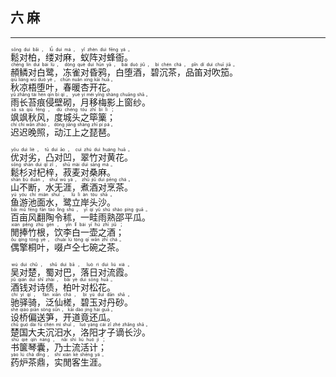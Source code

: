## 六 麻
---
<div>

<p>
<ruby><rb> 鬆对柏，缕对麻，蚁阵对蜂衙。 </rb> <rt>sōng  duì  bǎi ， lǚ  duì  má ， yǐ  zhèn  duì  fēng  yá 。</rt></ruby><BR>
<ruby><rb> 頳鳞对白鹭，冻雀对昏鸦，白堕酒，碧沉茶，品笛对吹笳。 </rb> <rt>chēng  lín  duì  bái  lù ， dòng  què  duì  hūn  yā ， bái  duò  jiǔ ， bì  chén  chá ， pǐn  dí  duì  chuī  jiā 。</rt></ruby><BR>
<ruby><rb> 秋凉梧堕叶，春暖杏开花。 </rb> <rt>qiū  liáng  wú  duò  yè ， chūn  nuǎn  xìng  kāi  huā 。</rt></ruby><BR>
<ruby><rb> 雨长苔痕侵壁砌，月移梅影上窗纱。 </rb> <rt>yǔ  zhǎng  tái  hén  qīn  bì  qì ， yuè  yí  méi  yǐng  shàng  chuāng  shā 。</rt></ruby><BR>
<ruby><rb> 飒飒秋风，度城头之筚篥； </rb> <rt>sà  sà  qiū  fēng ， dù  chéng  tóu  zhī  bì  lì ；</rt></ruby><BR>
<ruby><rb> 迟迟晚照，动江上之琵琶。 </rb> <rt>chí  chí  wǎn  zhào ， dòng  jiāng  shàng  zhī  pí  pá 。</rt></ruby><BR></p>

<p>
<ruby><rb> 优对劣，凸对凹，翠竹对黄花。 </rb> <rt>yōu  duì  liè ， tū  duì  āo ， cuì  zhú  duì  huáng  huā 。</rt></ruby><BR>
<ruby><rb> 鬆杉对杞梓，菽麦对桑麻。 </rb> <rt>sōng  shān  duì  qǐ  zǐ ， shū  mài  duì  sāng  má 。</rt></ruby><BR>
<ruby><rb> 山不断，水无涯，煮酒对烹茶。 </rb> <rt>shān  bù  duàn ， shuǐ  wú  yá ， zhǔ  jiǔ  duì  pēng  chá 。</rt></ruby><BR>
<ruby><rb> 鱼游池面水，鹭立岸头沙。 </rb> <rt>yú  yóu  chí  miàn  shuǐ ， lù  lì  àn  tóu  shā 。</rt></ruby><BR>
<ruby><rb> 百亩风翻陶令秫，一畦雨熟邵平瓜。 </rb> <rt>bǎi  mǔ  fēng  fān  táo  lìng  shú ， yī  qí  yǔ  shú  shào  píng  guā 。</rt></ruby><BR>
<ruby><rb> 閒捧竹根，饮李白一壶之酒； </rb> <rt>xián  pěng  zhú  gēn ， yǐn  lǐ  bái  yī  hú  zhī  jiǔ ；</rt></ruby><BR>
<ruby><rb> 偶擎桐叶，啜卢仝七碗之茶。 </rb> <rt>ǒu  qíng  tóng  yè ， chuài  lú  tóng  qī  wǎn  zhī  chá 。</rt></ruby><BR></p>

<p>
<ruby><rb> 吴对楚，蜀对巴，落日对流霞。 </rb> <rt>wú  duì  chǔ ， shǔ  duì  bā ， luò  rì  duì  liú  xiá 。</rt></ruby><BR>
<ruby><rb> 酒钱对诗债，柏叶对松花。 </rb> <rt>jiǔ  qián  duì  shī  zhài ， bǎi  yè  duì  sōng  huā 。</rt></ruby><BR>
<ruby><rb> 驰驿骑，泛仙槎，碧玉对丹砂。 </rb> <rt>chí  yì  qí ， fàn  xiān  chá ， bì  yù  duì  dān  shā 。</rt></ruby><BR>
<ruby><rb> 设桥偏送笋，开道竟还瓜。 </rb> <rt>shè  qiáo  piān  sòng  sǔn ， kāi  dào  jìng  hái  guā 。</rt></ruby><BR>
<ruby><rb> 楚国大夫沉汨水，洛阳才子谪长沙。 </rb> <rt>chǔ  guó  dài  fū  chén  mì  shuǐ ， luò  yáng  cái  zǐ  zhé  zhǎng  shā 。</rt></ruby><BR>
<ruby><rb> 书箧琴囊，乃士流活计； </rb> <rt>shū  qiè  qín  náng ， nǎi  shì  liú  huó  jì ；</rt></ruby><BR>
<ruby><rb> 药炉茶鼎，实閒客生涯。 </rb> <rt>yào  lú  chá  dǐng ， shí  xián  kè  shēng  yá 。</rt></ruby><BR></p>

</div>
